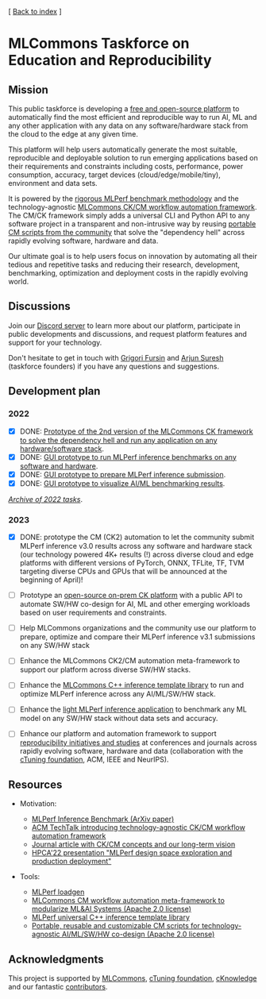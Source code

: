[ [Back to index](README.md) ]

# MLCommons Taskforce on Education and Reproducibility

## Mission

This public taskforce is developing a [free and open-source platform](https://github.com/mlcommons/ck/tree/master/platform) 
to automatically find the most efficient and reproducible way to run AI, ML and any other application 
with any data on any software/hardware stack from the cloud to the edge at any given time.

This platform will help users automatically generate the most suitable, reproducible and deployable solution
to run emerging applications based on their requirements and constraints 
including costs, performance, power consumption, accuracy, target devices (cloud/edge/mobile/tiny),
environment and data sets.

It is powered by the [rigorous MLPerf benchmark methodology](https://arxiv.org/abs/1911.02549) 
and the technology-agnostic [MLCommons CK/CM workflow automation framework](https://github.com/mlcommons/ck).
The CM/CK framework simply adds a universal CLI and Python API to any software project in a transparent and non-intrusive way 
by reusing [portable CM scripts from the community](https://github.com/mlcommons/ck/blob/master/docs/list_of_scripts.md)
that solve the "dependency hell" across rapidly evolving software, hardware and data.

Our ultimate goal is to help users focus on innovation by automating all their tedious and repetitive tasks
and reducing their research, development, benchmarking, optimization and deployment costs
in the rapidly evolving world.

## Discussions

Join our [Discord server](https://discord.gg/JjWNWXKxwT) 
to learn more about our platform, participate in public developments and discussions,
and request platform features and support for your technology.

Don't hesitate to get in touch with [Grigori Fursin](https://fursin.net)
and [Arjun Suresh](https://www.linkedin.com/in/arjunsuresh) 
(taskforce founders) if you have any questions and suggestions.

## Development plan

### 2022

- [x] DONE: [Prototype of the 2nd version of the MLCommons CK framework to solve the dependency hell and run any application on any hardware/software stack](https://github.com/mlcommons/ck).
- [x] DONE: [GUI prototype to run MLPerf inference benchmarks on any software and hardware](https://cknowledge.org/mlperf-inference-gui).
- [x] DONE: [GUI prototype to prepare MLPerf inference submission](https://cknowledge.org/mlperf-inference-submission-gui).
- [x] DONE: [GUI prototype to visualize AI/ML benchmarking results](https://cKnowledge.org/cm-gui-graph).

[*Archive of 2022 tasks*](archive/taskforce-2022.md).

### 2023

- [x] DONE: prototype the CM (CK2) automation to let the community submit MLPerf inference v3.0 results across any software and hardware stack 
      (our technology powered 4K+ results (!) across diverse cloud and edge platforms with different versions of PyTorch, ONNX, TFLite, TF, TVM targeting diverse CPUs and GPUs 
      that will be announced at the beginning of April)!
- [ ] Prototype an [open-source on-prem CK platform](https://github.com/mlcommons/ck/tree/master/platform) 
      with a public API to automate SW/HW co-design for AI, ML and other emerging workloads based on user requirements and constraints.
- [ ] Help MLCommons organizations and the community use our platform to prepare, optimize and compare their MLPerf inference v3.1 submissions on any SW/HW stack
- [ ] Enhance the MLCommons CK2/CM automation meta-framework to support our platform across diverse SW/HW stacks.
- [ ] Enhance the [MLCommons C++ inference template library](https://github.com/mlcommons/ck/tree/master/cm-mlops/script/app-mlperf-inference-cpp) 
      to run and optimize MLPerf inference across any AI/ML/SW/HW stack.
- [ ] Enhance the [light MLPerf inference application](https://github.com/mlcommons/ck/tree/master/cm-mlops/script/app-mlperf-inference-cpp) 
      to benchmark any ML model on any SW/HW stack without data sets and accuracy.
- [ ] Enhance our platform and automation framework to support [reproducibility initiatives and studies](https://cTuning.org/ae) at conferences and journals 
      across rapidly evolving software, hardware and data (collaboration with the [cTuning foundation](https://cTuning.org), ACM, IEEE and NeurIPS).



## Resources

* Motivation:
  * [MLPerf Inference Benchmark (ArXiv paper)](https://arxiv.org/abs/1911.02549)
  * [ACM TechTalk introducing technology-agnostic CK/CM workflow automation framework](https://www.youtube.com/watch?v=7zpeIVwICa4)
  * [Journal article with CK/CM concepts and our long-term vision](https://arxiv.org/pdf/2011.01149.pdf)
  * [HPCA'22 presentation "MLPerf design space exploration and production deployment"](https://doi.org/10.5281/zenodo.6475385)

* Tools:
  * [MLPerf loadgen](https://github.com/mlcommons/inference/tree/master/loadgen)
  * [MLCommons CM workflow automation meta-framework to modularize ML&AI Systems (Apache 2.0 license)](https://github.com/mlcommons/ck)
  * [MLPerf universal C++ inference template library](https://github.com/mlcommons/ck/tree/master/cm-mlops/script/app-mlperf-inference-cpp)
  * [Portable, reusable and customizable CM scripts for technology-agnostic AI/ML/SW/HW co-design  (Apache 2.0 license)](https://github.com/mlcommons/ck/tree/master/cm-mlops/script)



## Acknowledgments

This project is supported by [MLCommons](https://mlcommons.org), [cTuning foundation](https://cTuning.org),
[cKnowledge](https://cKnowledge.org) and our fantastic [contributors](https://github.com/mlcommons/ck/blob/master/CONTRIBUTING.md).
